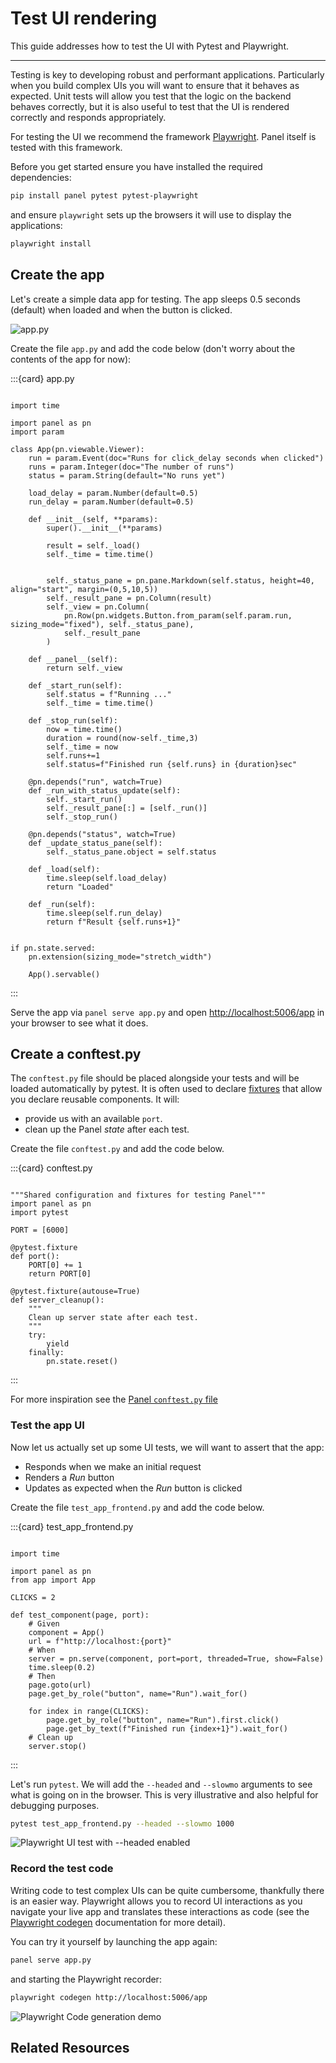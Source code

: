 # Test UI rendering

This guide addresses how to test the UI with Pytest and Playwright.

---

Testing is key to developing robust and performant applications. Particularly when you build complex UIs you will want to ensure that it behaves as expected. Unit tests will allow you test that the logic on the backend behaves correctly, but it is also useful to test that the UI is rendered correctly and responds appropriately.

For testing the UI we recommend the framework [Playwright](https://playwright.dev/). Panel itself is tested with this framework.

Before you get started ensure you have installed the required dependencies:

```bash
pip install panel pytest pytest-playwright
```

and ensure `playwright` sets up the browsers it will use to display the applications:

```bash
playwright install
```

## Create the app

Let's create a simple data app for testing. The app sleeps 0.5 seconds (default) when loaded and when the button is clicked.

![app.py](https://assets.holoviz.org/panel/gifs/pytest.gif)

Create the file `app.py` and add the code below (don't worry about the contents of the app for now):

:::{card} app.py

```{code-block} python

import time

import panel as pn
import param

class App(pn.viewable.Viewer):
    run = param.Event(doc="Runs for click_delay seconds when clicked")
    runs = param.Integer(doc="The number of runs")
    status = param.String(default="No runs yet")

    load_delay = param.Number(default=0.5)
    run_delay = param.Number(default=0.5)

    def __init__(self, **params):
        super().__init__(**params)

        result = self._load()
        self._time = time.time()


        self._status_pane = pn.pane.Markdown(self.status, height=40, align="start", margin=(0,5,10,5))
        self._result_pane = pn.Column(result)
        self._view = pn.Column(
            pn.Row(pn.widgets.Button.from_param(self.param.run, sizing_mode="fixed"), self._status_pane),
            self._result_pane
        )

    def __panel__(self):
        return self._view

    def _start_run(self):
        self.status = f"Running ..."
        self._time = time.time()

    def _stop_run(self):
        now = time.time()
        duration = round(now-self._time,3)
        self._time = now
        self.runs+=1
        self.status=f"Finished run {self.runs} in {duration}sec"

    @pn.depends("run", watch=True)
    def _run_with_status_update(self):
        self._start_run()
        self._result_pane[:] = [self._run()]
        self._stop_run()

    @pn.depends("status", watch=True)
    def _update_status_pane(self):
        self._status_pane.object = self.status

    def _load(self):
        time.sleep(self.load_delay)
        return "Loaded"

    def _run(self):
        time.sleep(self.run_delay)
        return f"Result {self.runs+1}"


if pn.state.served:
    pn.extension(sizing_mode="stretch_width")

    App().servable()
```

:::

Serve the app via `panel serve app.py` and open [http://localhost:5006/app](http://localhost:5006/app) in your browser to see what it does.

## Create a conftest.py

The `conftest.py` file should be placed alongside your tests and will be loaded automatically by pytest. It is often used to declare [fixtures](https://docs.pytest.org/en/latest/explanation/fixtures.html) that allow you declare reusable components. It will:

- provide us with an available `port`.
- clean up the Panel *state* after each test.

Create the file `conftest.py` and add the code below.

:::{card} conftest.py

```{code-block} python

"""Shared configuration and fixtures for testing Panel"""
import panel as pn
import pytest

PORT = [6000]

@pytest.fixture
def port():
    PORT[0] += 1
    return PORT[0]

@pytest.fixture(autouse=True)
def server_cleanup():
    """
    Clean up server state after each test.
    """
    try:
        yield
    finally:
        pn.state.reset()
```

:::

For more inspiration see the [Panel `conftest.py` file](https://github.com/holoviz/panel/blob/main/panel/tests/conftest.py)

### Test the app UI

Now let us actually set up some UI tests, we will want to assert that the app:

- Responds when we make an initial request
- Renders a *Run* button
- Updates as expected when the *Run* button is clicked

Create the file `test_app_frontend.py` and add the code below.

:::{card} test_app_frontend.py

```{code-block} python

import time

import panel as pn
from app import App

CLICKS = 2

def test_component(page, port):
    # Given
    component = App()
    url = f"http://localhost:{port}"
    # When
    server = pn.serve(component, port=port, threaded=True, show=False)
    time.sleep(0.2)
    # Then
    page.goto(url)
    page.get_by_role("button", name="Run").wait_for()

    for index in range(CLICKS):
        page.get_by_role("button", name="Run").first.click()
        page.get_by_text(f"Finished run {index+1}").wait_for()
    # Clean up
    server.stop()
```

:::

Let's run `pytest`. We will add the `--headed` and `--slowmo` arguments to see what is going on in the browser. This is very illustrative and also helpful for debugging purposes.

```bash
pytest test_app_frontend.py --headed --slowmo 1000
```

![Playwright UI test with --headed enabled](https://assets.holoviz.org/panel/gifs/uitest.gif)

### Record the test code

Writing code to test complex UIs can be quite cumbersome, thankfully there is an easier way. Playwright allows you to record UI interactions as you navigate your live app and translates these interactions as code (see the [Playwright codegen](https://playwright.dev/python/docs/codegen) documentation for more detail).

You can try it yourself by launching the app again:

```bash
panel serve app.py
```

and starting the Playwright recorder:

```bash
playwright codegen http://localhost:5006/app
```

![Playwright Code generation demo](https://assets.holoviz.org/panel/gifs/codegen.gif)

## Related Resources
